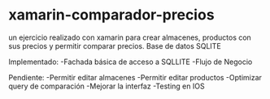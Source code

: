 # xamarin-comparador-precios
un ejercicio realizado con xamarin para crear almacenes, productos con sus precios y permitir comparar precios. Base de datos SQLITE

Implementado:
  -Fachada básica de acceso a SQLLITE
  -Flujo de Negocio
  
Pendiente:
  -Permitir editar almacenes
  -Permitir editar productos
  -Optimizar query de comparación
  -Mejorar la interfaz
  -Testing en IOS
